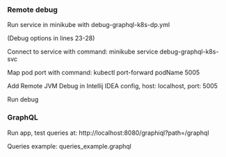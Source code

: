 ### Remote debug

Run service in minikube with debug-graphql-k8s-dp.yml

(Debug options in lines 23-28)

Connect to service with command: minikube service debug-graphql-k8s-svc

Map pod port with command: kubectl port-forward podName 5005

Add Remote JVM Debug in Intellij IDEA config, host: localhost, port: 5005

Run debug


### GraphQL

Run app, test queries at: http://localhost:8080/graphiql?path=/graphql

Queries example: queries_example.graphql